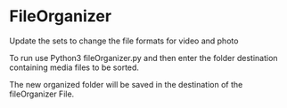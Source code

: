 # FileOrganizer
 
 Update the sets to change the file formats for video and photo
 
 To run use Python3 fileOrganizer.py and then enter the folder destination containing media files to be sorted.
 
 The new organized folder will be saved in the destination of the fileOrganizer File.
